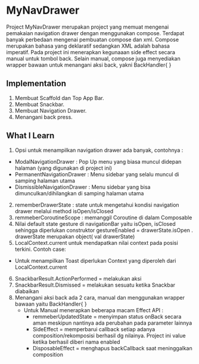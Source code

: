 # MyNavDrawer
Project MyNavDrawer merupakan project yang memuat mengenai pemakaian navigation drawer dengan menggunakan compose. Terdapat banyak perbedaan mengenai pembuatan compose dan xml. Compose merupakan bahasa yang deklaratif sedangkan XML adalah bahasa imperatif. Pada project ini menerapkan kegunaaan side effect secara manual untuk tombol back. Selain manual, compose juga menyediakan wrapper bawaan untuk menangani aksi back, yakni BackHandler{ }

## Implementation
1. Membuat Scaffold dan Top App Bar.
2. Membuat Snackbar.
3. Membuat Navigation Drawer.
4. Menangani back press.

## What I Learn
1. Opsi untuk menampilkan navigation drawer ada banyak, contohnya :
  * ModalNavigationDrawer : Pop Up menu yang biasa muncul didepan halaman (yang digunakan di project ini)
  * PermanentNavigationDrawer : Menu sidebar yang selalu muncul di samping halaman utama
  * DismissibleNavigationDrawer : Menu sidebar yang bisa dimunculkan/dihilangkan di samping halaman utama
2. rememberDrawerState : state untuk mengetahui kondisi navigation drawer melalui method isOpen/isClosed
3. remmeberCoroutineScope : memanggil Coroutine di dalam Composable
4. Nilai default state gesture di navigationBar yaitu isOpen, isClosed sehingga diperlukan construktor gestureEnabled = drawerState.isOpen . drawerState merupakan object( val drawerState)
5. LocalContext.current untuk mendapatkan nilai context pada posisi terkini. Contoh case:
  * Untuk menampilkan Toast diperlukan Context yang diperoleh dari LocalContext.current
6. SnackbarResult.ActionPerformed = melakukan aksi
7. SnackbarResult.Dismissed = melakukan sesuatu ketika Snackbar diabaikan
8. Menangani aksi back ada 2 cara, manual dan menggunakan wrapper bawaan yaitu BackHandler{ }
   * Untuk Manual menerapkan beberapa macam Effect API :
      * remmeberUpdatedState = menyimpan status onBack secara aman meskipun nantinya ada perubahan pada parameter lainnya
      * SideEffect = memperbarui callback setiap adanya composition/rekomposisi berhasil dg nilainya. Project ini value ketika berhasil diberi nama enabled
      * DisposableEffect = menghapus backCallback saat meninggalkan composition     
